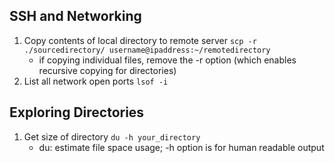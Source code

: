 
## SSH and Networking
1. Copy contents of local directory to remote server
    `scp -r ./sourcedirectory/ username@ipaddress:~/remotedirectory`
    * if copying individual files, remove the -r option (which enables recursive copying for directories)
2. List all network open ports
    `lsof -i`

## Exploring Directories
1.  Get size of directory
    `du -h your_directory`
    * du: estimate file space usage; -h option is for human readable output